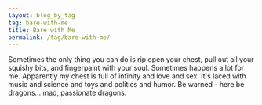 ```yaml
---
layout: blog_by_tag
tag: bare-with-me
title: Bare with Me
permalink: /tag/bare-with-me/
---
```

Sometimes the only thing you can do is rip open your chest, pull out all your squishy bits, and fingerpaint with your soul. Sometimes happens a lot for me. Apparently my chest is full of infinity and love and sex. It's laced with music and science and toys and politics and humor. Be warned - here be dragons... mad, passionate dragons.